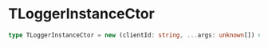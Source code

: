 # TLoggerInstanceCtor

```ts
type TLoggerInstanceCtor = new (clientId: string, ...args: unknown[]) => ILoggerInstance;
```


